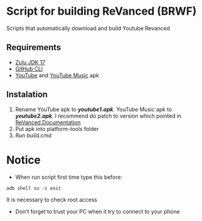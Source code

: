 # Script for building ReVanced (BRWF)
Scripts that automatically download and build Youtube Revanced

## Requirements
- [Zulu JDK 17](https://www.azul.com/downloads/?version=java-17-lts&os=windows&architecture=x86-64-bit&package=jdk)
- [GitHub CLI](https://cli.github.com/)
- [YouTube](https://www.apkmirror.com/apk/google-inc/youtube/) and [YouTube Music](https://www.apkmirror.com/apk/google-inc/youtube-music/) apk
## Instalation
1. Rename YouTube apk to ***youtube1.apk***. YouTube Music apk to ***youtube2.apk***.
I recommend do patch to version which pointed in [ReVanced Documentation](https://github.com/revanced/revanced-documentation/wiki/Prerequisites)
2. Put apk into platform-tools folder
3. Run build.cmd
# Notice
- When run script first time type this before:
```
adb shell su -c exit
```
It is necessary to check root access 
- Don't forget to trust your PC when it try to connect to your phone

